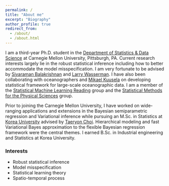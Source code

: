 ```yaml
---
permalink: /
title: "About me"
excerpt: "Biography"
author_profile: true
redirect_from: 
  - /about/
  - /about.html
---
```



I am a third-year Ph.D. student in the [Department of Statistics & Data Science](http://www.stat.cmu.edu/) at Carnegie Mellon University, Pittsburgh, PA. Current research interests largely lie in the robust statistical inference including how to better accommodate the model misspecification. I am very fortunate to be advised by [Sivaraman Balakrishnan](http://www.stat.cmu.edu/~siva/) and [Larry Wasserman](https://www.stat.cmu.edu/~larry/). I have also been collaborating with oceanographers and [Mikael Kuusela](http://www.stat.cmu.edu/~mkuusela/) on developing statistical framework for large-scale oceanographic data. I am a member of the [Statistical Machine Learning Reading](http://statml.cs.cmu.edu/) group and the [Statistical Methods for the Physical Sciences](http://stat.cmu.edu/stamps/) group.

Prior to joining the Carnegie Mellon University, I have worked on wide-ranging applications and extensions in the Bayesian semiparametric regression and Variational inference while pursuing an M.Sc. in Statistics at [Korea University](http://korea.edu) advised by [Taeryon Choi](https://sites.google.com/site/trchoi/home). Hierarchical modeling and fast Variational Bayes approximation to the flexible Bayesian regression framework were the central themes. I earned B.Sc. in Industrial engineering and Statistics at Korea University.


### Interests
- Robust statistical inference
- Model misspecification
- Statistical learning theory
- Spatio-temporal process